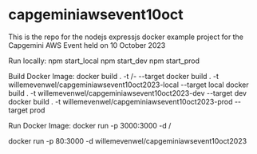 # capgeminiawsevent10oct
This is the repo for the nodejs expressjs docker example project for the Capgemini AWS Event held on 10 October 2023

Run locally:
npm start_local
npm start_dev
npm start_prod

Build Docker Image:
docker build . -t <username>/<imagename>-<environment> --target <environment>
docker build . -t willemevenwel/capgeminiawsevent10oct2023-local --target local
docker build . -t willemevenwel/capgeminiawsevent10oct2023-dev --target dev
docker build . -t willemevenwel/capgeminiawsevent10oct2023-prod --target prod

Run Docker Image:
docker run -p 3000:3000 -d <username>/<imagename>

docker run -p 80:3000 -d  willemevenwel/capgeminiawsevent10oct2023
